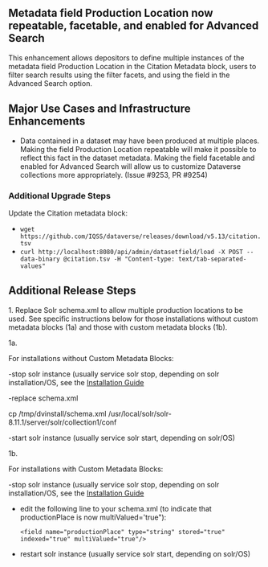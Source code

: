 ## Metadata field Production Location now repeatable, facetable, and enabled for Advanced Search
This enhancement allows depositors to define multiple instances of the metadata field Production Location in the Citation Metadata block, users to filter search results using the filter facets, and using the field in the Advanced Search option.

## Major Use Cases and Infrastructure Enhancements
* Data contained in a dataset may have been produced at multiple places. Making the field Production Location repeatable will make it possible to reflect this fact in the dataset metadata. Making the field facetable and enabled for Advanced Search will allow us to customize Dataverse collections more appropriately. (Issue #9253, PR #9254)

### Additional Upgrade Steps

Update the Citation metadata block:

- `wget https://github.com/IQSS/dataverse/releases/download/v5.13/citation.tsv`
- `curl http://localhost:8080/api/admin/datasetfield/load -X POST --data-binary @citation.tsv -H "Content-type: text/tab-separated-values"`

## Additional Release Steps

1\. Replace Solr schema.xml to allow multiple production locations to be used. See specific instructions below for those installations without custom metadata blocks (1a) and those with  custom metadata blocks  (1b).

1a\.

For installations without Custom Metadata Blocks:

-stop solr instance (usually service solr stop, depending on solr installation/OS, see the [Installation Guide](https://guides.dataverse.org/en/5.13/installation/prerequisites.html#solr-init-script)

-replace schema.xml

cp /tmp/dvinstall/schema.xml /usr/local/solr/solr-8.11.1/server/solr/collection1/conf

-start solr instance (usually service solr start, depending on solr/OS)


1b\. 

For installations with Custom Metadata Blocks:

-stop solr instance (usually service solr stop, depending on solr installation/OS, see the [Installation Guide](https://guides.dataverse.org/en/5.13/installation/prerequisites.html#solr-init-script)

- edit the following line to your schema.xml (to indicate that productionPlace is now multiValued='true"):

    `<field name="productionPlace" type="string" stored="true" indexed="true" multiValued="true"/>`

- restart solr instance (usually service solr start, depending on solr/OS)

